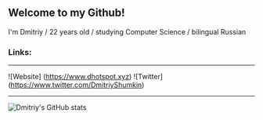 
## Welcome to my Github!

I'm Dmitriy / 22 years old / studying Computer Science / bilingual Russian

### Links:
***
![Website] (https://www.dhotspot.xyz)
![Twitter] (https://www.twitter.com/DmitriyShumkin)
***
![Dmitriy's GitHub stats](https://github-readme-stats.vercel.app/api?username=DmitriyShum&show_icons=true&theme=radical)
